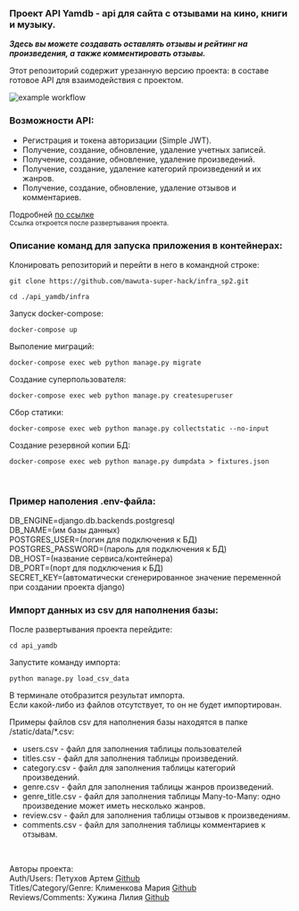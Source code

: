 ### Проект API Yamdb - api для сайта с отзывами на кино, книги и музыку.

***Здесь вы можете создавать оставлять отзывы и рейтинг на произведения, а также комментировать отзывы.***

Этот репозиторий содержит урезанную версию проекта: в составе готовое API для взаимодействия с проектом.
<br>

![example workflow](https://github.com/mawuta-super-hack/yamdb_final/actions/workflows/main.yml/badge.svg)


### Возможности API:
- Регистрация и токена авторизации (Simple JWT).
- Получение, создание, обновление, удаление учетных записей.
- Получение, создание, обновление, удаление произведений.
- Получение, создание, удаление категорий произведений и их жанров.
- Получение, создание, обновление, удаление отзывов и комментариев.

Подробней [по ссылке](http://127.0.0.1:8000/api/v1/redoc/)<br>
<sub>Ссылка откроется после развертывания проекта.</sub>
<br>
### Описание команд для запуска приложения в контейнерах:

Клонировать репозиторий и перейти в него в командной строке:

```
git clone https://github.com/mawuta-super-hack/infra_sp2.git
```

```
cd ./api_yamdb/infra
```

Запуск docker-compose:
```
docker-compose up
```

Выполение миграций:
```
docker-compose exec web python manage.py migrate
```

Создание суперпользователя:
```
docker-compose exec web python manage.py createsuperuser
```

Cбор статики:
```
docker-compose exec web python manage.py collectstatic --no-input 
```

Создание резервной копии БД:
```
docker-compose exec web python manage.py dumpdata > fixtures.json
```
<br>


### Пример наполения .env-файла:

DB_ENGINE=django.db.backends.postgresql <br>
DB_NAME=(им базы данных)<br>
POSTGRES_USER=(логин для подключения к БД)<br>
POSTGRES_PASSWORD=(пароль для подключения к БД)<br>
DB_HOST=(название сервиса/контейнера)<br>
DB_PORT=(порт для подключения к БД)<br>
SECRET_KEY=(автоматически сгенерированное значение переменной при создании проекта django)<br>

### Импорт данных из csv для наполнения базы:

После развертывания проекта перейдите:

```
cd api_yamdb
```

Запустите команду импорта:

```
python manage.py load_csv_data
```

В терминале отобразится результат импорта.<br>
Если какой-либо из файлов отсутствует, то он не будет импортирован.

Примеры файлов csv для наполнения базы находятся в папке /static/data/*.csv:
- users.csv - файл для заполнения таблицы пользователей
- titles.csv - файл для заполнения таблицы произведений.
- category.csv - файл для заполнения таблицы категорий произведений.
- genre.csv - файл для заполнения таблицы жанров произведений.
- genre_title.csv - файл для заполнения таблицы Many-to-Many: одно произведение может иметь несколько жанров.
- review.csv - файл для заполнения таблицы отзывов к произведениям.
- comments.csv - файл для заполнения таблицы комментариев к отзывам.
<br>

Авторы проекта:
<br>
Auth/Users: Петухов Артем [Github](https://github.com/mityasun)<br>
Titles/Category/Genre: Клименкова Мария [Github](https://github.com/mawuta-super-hack)<br>
Reviews/Comments: Хужина Лилия [Github](https://github.com/iamliliya)<br>
